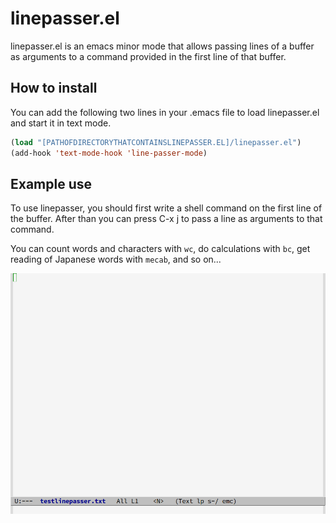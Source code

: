 # linepasser.el
linepasser.el is an emacs minor mode that allows passing lines of a buffer as arguments to a command provided in the first line of that buffer.


## How to install

You can add the following two lines in your .emacs file to load linepasser.el and start it in text mode.

```lsp
(load "[PATHOFDIRECTORYTHATCONTAINSLINEPASSER.EL]/linepasser.el")
(add-hook 'text-mode-hook 'line-passer-mode)
```

## Example use

To use linepasser, you should first write a shell command on the first line of the buffer. After than you can press C-x j to pass a line as arguments to that command.

You can count words and characters with `wc`, do calculations with `bc`, get reading of Japanese words with `mecab`, and so on...

![linepasser](linepasser20230220.gif)
